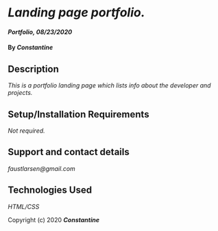 
# _Landing page portfolio._

  

#### _Portfolio, 08/23/2020_

  

#### By _**Constantine**_

  

## Description

  

_This is a portfolio landing page which lists info about the developer and projects._

  

## Setup/Installation Requirements

_Not required._

## Support and contact details
_faustlarsen@gmail.com_


## Technologies Used

_HTML/CSS_

  


Copyright (c) 2020 **_Constantine_**
